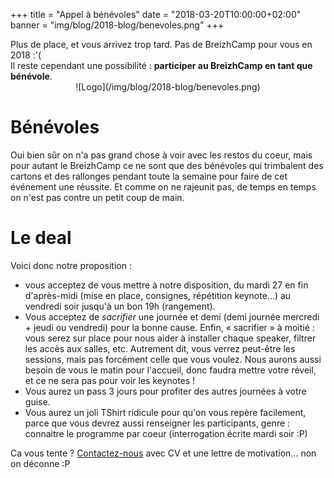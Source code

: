 +++
title = "Appel à bénévoles"
date = "2018-03-20T10:00:00+02:00"
banner = "img/blog/2018-blog/benevoles.png"
+++

<div class="lead">
    Plus de place, et vous arrivez trop tard. Pas de BreizhCamp pour vous en 2018 :'(<br />
    Il reste cependant une possibilité : <strong>participer au BreizhCamp en tant que bénévole</strong>.
</div>

<center>
    ![Logo](/img/blog/2018-blog/benevoles.png)
</center>

# Bénévoles

Oui bien sûr on n'a pas grand chose à voir avec les restos du coeur,
mais pour autant le BreizhCamp ce ne sont que des bénévoles qui trimbalent des cartons et des rallonges
pendant toute la semaine pour faire de cet événement une réussite.
Et comme on ne rajeunit pas, de temps en temps on n'est pas contre un petit coup de main.


# Le deal

Voici donc notre proposition :

* vous acceptez de vous mettre à notre disposition, du mardi 27 en fin d'après-midi (mise en place, consignes,
répétition keynote...) au vendredi soir jusqu'à un bon 19h (rangement).
* Vous acceptez de _sacrifier_ une journée et demi (demi journée mercredi + jeudi ou vendredi) pour la bonne cause.
Enfin, « sacrifier » à moitié : vous serez sur place pour nous aider à installer chaque speaker, filtrer les accès aux salles, etc.
Autrement dit, vous verrez peut-être les sessions, mais pas forcément celle que vous voulez.
Nous aurons aussi besoin de vous le matin pour l'accueil, donc faudra mettre votre réveil, et ce ne sera pas pour voir les keynotes !
* Vous aurez un pass 3 jours pour profiter des autres journées à votre guise.
* Vous aurez un joli TShirt ridicule pour qu'on vous repère facilement, parce que vous devrez aussi renseigner les participants,
genre : connaitre le programme par coeur (interrogation écrite mardi soir :P)

Ca vous tente ? [Contactez-nous](mailto:contact@breizhcamp.org) avec CV et une lettre de motivation... non on déconne :P
